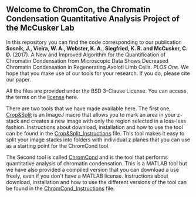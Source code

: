 ## Welcome to ChromCon, the Chromatin Condensation Quantitative Analysis Project of the McCusker Lab

In this repository you can find the code corresponding to our publication **Sosnik, J., Vieira, W. A., Webster, K. A., Siegfried, K. R. and McCusker, C. D.** (2017). A New and Improved Algorithm for the Quantification of Chromatin Condensation from Microscopic Data Shows Decreased Chromatin Condensation in Regenerating Axolotl Limb Cells. *PLOS One*. We hope that you make use of our tools for your research. If you do, please cite our paper. 

All the files are provided under the BSD 3-Clause License. You can access the terms on the [license](https://github.com/McCuskerLab/ChromCon/blob/master/LICENSE) here.

There are two tools that we have made available here. The first one, [Crop&Split](https://github.com/McCuskerLab/ChromCon/blob/master/Crop%26Split.ijm+) is an ImageJ macro that allows you to mark an area in your z-stack and creates a new image with only the region selected in a loss-less fashion. Instructions about download, installation and how to use the tool can be found in the [Crop&Split_Instructions](https://github.com/McCuskerLab/ChromCon/blob/master/Crop%26Split_Instructions.txt) file. This tool makes it easy to split your image stacks into folders with individual z planes that you can use as a starting point for the ChromCond tool.

The Second tool is called [ChromCond](https://github.com/McCuskerLab/ChromCon/blob/master/ChromCond.m+) and is the tool that performs quantitative analysis of chromatin condensation. This is a MATLAB tool but we have also provided a compiled version that you can download a use freely, even if you don't have a MATLAB license. Instructions about download, installation and how to use the different versions of the tool can be found in the [ChromCond_Instructions](https://mccuskerlab.github.io/ChromCon/ChromCond_Instructions) file.


